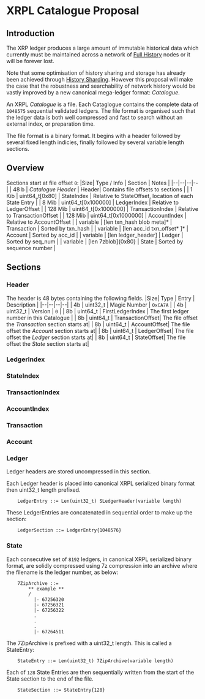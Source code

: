 # XRPL Catalogue Proposal

## Introduction
The XRP ledger produces a large amount of immutable historical data which currently must be maintained across a network of [Full History](https://xrpl.org/configure-full-history.html) nodes or it will be forever lost.

Note that some optimisation of history sharing and storage has already been achieved through [History Sharding](https://xrpl.org/history-sharding.html). However this proposal will make the case that the robustness and searchability of network history would be vastly improved by a new canonical mega-ledger format: _Catalogue_.

An XRPL _Catalogue_ is a file. Each Cataglogue contains the complete data of `1048575` sequential validated ledgers. The file format is organised such that the ledger data is both well compressed and fast to search without an external index, or preparation time.

The file format is a binary format. It begins with a header followed by several fixed length indicies, finally followed by several variable length sections.

## Overview
 Sections start at file offset `0`:
|Size| Type / Info | Section | Notes |
|--|--|--|--|
| 48 b | _Catalogue Header_  | Header| Contains file offsets to sections |
| 1 Kib | uint64_t[0x80] | StateIndex | Relative to StateOffset, location of each State Entry |
| 8 Mib | uint64_t[0x100000] | LedgerIndex | Relative to LedgerOffset |
| 128 Mib | uint64_t[0x1000000] | TransactionIndex | Relative to TransactionOffset |
| 128 Mib | uint64_t[0x1000000] | AccountIndex | Relative to AccountOffset |
| variable | [len txn_hash blob meta]* | Transaction | Sorted by txn_hash |
| variable | [len acc_id txn_offset* ]* | Account | Sorted by acc_id |
| variable | [len ledger_header] | Ledger | Sorted by seq_num | 
| variable | [len 7zblob]{0x80} | State | Sorted by sequence number |

## Sections

### Header
The header is 48 bytes containing the following fields.
|Size| Type | Entry | Description |
|--|--|--|--|
| 4b | uint32_t | Magic Number | `0xCA7A` |
| 4b | uint32_t | Version | `0` |
| 8b | uint64_t | FirstLedgerIndex | The first ledger number in this Catalogue |
| 8b | uint64_t | TransactionOffset| The file offset the _Transaction_ section starts at|
| 8b | uint64_t | AccountOffset| The file offset the _Account_ section starts at|
| 8b | uint64_t | LedgerOffset| The file offset the _Ledger_ section starts at|
| 8b | uint64_t | StateOffset| The file offset the _State_ section starts at|


### LedgerIndex

### StateIndex

### TransactionIndex

### AccountIndex

### Transaction

### Account

### Ledger
Ledger headers are stored uncompressed in this section.

Each Ledger header is placed into canonical XRPL serialized binary format then uint32_t length prefixed. 

	    LedgerEntry ::= Len(uint32_t) SLedgerHeader(variable length)

These LedgerEntries are concatenated in sequential order to make up the section:

	    LedgerSection ::= LedgerEntry{1048576}

 

### State
Each consecutive set of `8192` ledgers, in canonical XRPL serialized binary format, are solidly compressed using 7z compression into an archive where the filename is the ledger number, as below:

		7ZipArchive ::= 
		    ** example **
		    /
		      |- 67256320
		      |- 67256321
		      |- 67256322
		      .
		      .
		      .
		      |- 67264511
		      
The 7ZipArchive is prefixed with a uint32_t length. This is called a StateEntry:

		StateEntry ::= Len(uint32_t) 7ZipArchive(variable length)

Each of `128` State Entries are then sequentially written from the start of the State section to the end of the file.

		StateSection ::= StateEntry{128}

